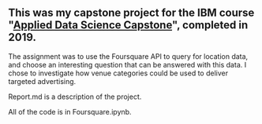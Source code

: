 ## This was my capstone project for the IBM course "[Applied Data Science Capstone](https://www.coursera.org/learn/applied-data-science-capstone/home/welcome)", completed in 2019.

The assignment was to use the Foursquare API to query for location data, and choose an interesting question that can be answered with this data. I chose to investigate how venue categories could be used to deliver targeted advertising.

Report.md is a description of the project. 

All of the code is in Foursquare.ipynb.
